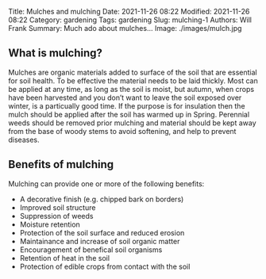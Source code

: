 Title: Mulches and mulching
Date: 2021-11-26 08:22
Modified: 2021-11-26 08:22
Category: gardening
Tags: gardening
Slug: mulching-1
Authors: Will Frank
Summary: Much ado about mulches...
Image: ./images/mulch.jpg

## What is mulching?

Mulches are organic materials added to surface of the soil that are essential for soil health.
To be effective the material needs to be laid thickly. Most can be applied at any time,
as long as the soil is moist, but autumn, when crops have been harvested and you don’t want to leave the soil exposed over winter, is a particually good time. If the purpose is for insulation then the mulch should be applied after the soil has warmed up in Spring. Perennial weeds should be removed prior
mulching and material should be kept away from the base of woody stems to avoid
softening, and help to prevent diseases.

## Benefits of mulching

Mulching can provide one or more of the following benefits:

* A decorative finish (e.g. chipped bark on borders)
* Improved soil structure
* Suppression of weeds
* Moisture retention
* Protection of the soil surface and reduced erosion
* Maintainance and increase of soil organic matter
* Encouragement of benefical soil organisms
* Retention of heat in the soil
* Protection of edible crops from contact with the soil